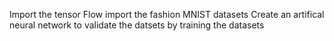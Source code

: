Import the tensor Flow
import the fashion MNIST datasets
Create an artifical neural network to validate  the datsets by training the datasets 
